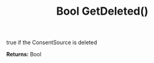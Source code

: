 ﻿---
uid: crmscript_ref_NSConsentSource_GetDeleted
title: Bool GetDeleted()
intellisense: NSConsentSource.GetDeleted
keywords: NSConsentSource, GetDeleted
so.topic: reference
---

true if the ConsentSource is deleted

**Returns:** Bool


